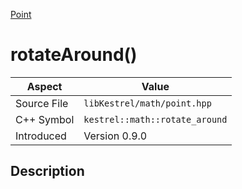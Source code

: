 [Point](index)
# rotateAround()
| Aspect | Value |
| --- | --- |
| Source File | `libKestrel/math/point.hpp` |
| C++ Symbol | `kestrel::math::rotate_around` |
| Introduced | Version 0.9.0 |
## Description

